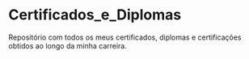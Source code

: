 # Certificados_e_Diplomas
Repositório com todos os meus certificados, diplomas e certificações obtidos ao longo da minha carreira.
